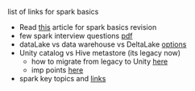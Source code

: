 list of links for spark basics
- Read [this](https://www.linkedin.com/pulse/just-enough-spark-core-concepts-revisited-deepak-rajak/?utm_source=share&utm_medium=member_ios&utm_campaign=share_via) article for spark basics revision 
- few spark interview questions [pdf](https://www.linkedin.com/feed/update/urn:li:activity:7078712402266984448/)
- dataLake vs data warehouse vs DeltaLake [options](https://github.com/neeraj-somani/spark-study/blob/main/LakeVsOthers.txt)
- Unity catalog vs Hive metastore (its legacy now)
  - how to migrate from legacy to Unity [here](https://docs.databricks.com/data-governance/unity-catalog/hive-metastore.html)
  - imp points [here](https://chat.openai.com/share/357cf4d2-4e5a-41de-8d0b-0ea261e47450)
- spark key topics and [links](https://chat.openai.com/c/eae11c55-d2ca-4051-bc76-b790dd49b3bf)
